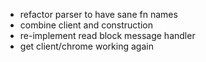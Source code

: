 - refactor parser to have sane fn names
- combine client and construction
- re-implement read block message handler
- get client/chrome working again
